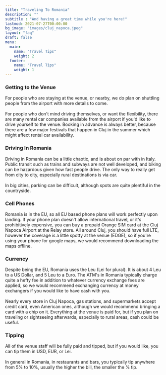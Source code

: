 ```yaml
---
title: "Traveling To Romania"
description: ""
subtitle : "And having a great time while you're here!"
lastmod: 2021-07-27T00:00:00
bg_image: "images/cluj_napoca.jpeg"
layout: "faq"
draft: false
menu:
  main:
    name: "Travel Tips"
    weight: 2
  footer:
    name: "Travel Tips"
    weight: 1
---
```


### Getting to the Venue

For people who are staying at the venue, or nearby, we do plan on shuttling people from the airport with more details to come.
<br><br>
For people who don't mind driving themselves, or want the flexibility, there are many rental car companies available 
from the airport if you'd like to drive yourself to the venue. Booking in advance is always better, because there are a few 
major festivals that happen in Cluj in the summer which might affect rental car availability. 
 
### Driving In Romania

Driving in Romania can be a little chaotic, and is about on par with in Italy. Public transit such as trains and subways 
are not well developed, and biking can be hazardous given how fast people drive. The only way to really get from city to city, 
especially rural destinations is via car. 
<br><br>
In big cities, parking can be difficult, although spots are quite plentiful in the countryside.  

### Cell Phones

Romania is in the EU, so all EU based phone plans will work perfectly upon landing. If your phone plan doesn't allow 
international travel, or it's prohibitively expensive, you can buy a prepaid Orange SIM card at the Cluj Napoca Airport at the Relay
store. All around Cluj, you should have full LTE, however the coverage is a little spotty at the venue (EDGE), so if you're 
using your phone for google maps, we would recommend downloading the maps offline.  

### Currency

Despite being the EU, Romania uses the Leu (Lei for plural). It is about 4 Leu to a US Dollar, and 5 Leu to a Euro.
The ATM's in Romania typically charge quite a hefty fee in addition to whatever currency exchange fees are applied, so we 
would recommend exchanging currency at money exchangers if you would like to have cash with you.<br><br>
Nearly every store in Cluj Napoca, gas stations, and supermarkets accept credit card, even American ones, although we would
recommend bringing a card with a chip on it. Everything at the venue is paid for, but if you plan on traveling or sightseeing afterwards, 
especially to rural areas, cash could be useful.  

### Tipping

All of the venue staff will be fully paid and tipped, but if you would like, you can tip them in USD, EUR, or Lei.<br><br>In general in Romania, 
in restaurants and bars, you typically tip anywhere from 5% to 10%, usually the higher the bill, the smaller the % tip. 
